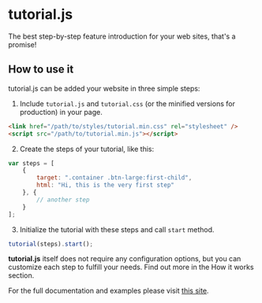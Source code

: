 # tutorial.js

The best step-by-step feature introduction for your web sites, that's a promise! 

## How to use it

tutorial.js can be added your website in three simple steps: 

1. Include `tutorial.js` and `tutorial.css` (or the minified versions for production) in your page. 
```html
<link href="/path/to/styles/tutorial.min.css" rel="stylesheet" />
<script src="/path/to/tutorial.min.js"></script>
```
2. Create the steps of your tutorial, like this: 
```javascript
var steps = [
    {
        target: ".container .btn-large:first-child",
        html: "Hi, this is the very first step"
    }, {
        // another step
    }
];
```
3. Initialize the tutorial with these steps and call `start` method. 
```javascript
tutorial(steps).start();
```

**tutorial.js** itself does not require any configuration options, but you can customize each step to fulfill your needs. Find out more in the How it works section. 

For the full documentation and examples please visit [this site](https://xxxmatko.github.io/tutorial.js/).